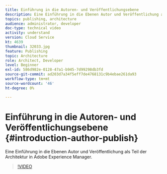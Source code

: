 ```yaml
---
title: Einführung in die Autoren- und Veröffentlichungsebene
description: Eine Einführung in die Ebenen Autor und Veröffentlichung als Teil der Architektur in Adobe Experience Manager.
topics: publishing, architecture
audience: administrator, developer
doc-type: technical video
activity: understand
version: Cloud Service
kt: 4639
thumbnail: 32033.jpg
feature: Publishing
topic: Architecture
role: Architect, Developer
level: Beginner
exl-id: 586d982e-0128-47a1-b945-7d99298db3fd
source-git-commit: ad203d7a34f5eff7de4768131c9b4ebae261da93
workflow-type: tm+mt
source-wordcount: '46'
ht-degree: 0%

---
```


# Einführung in die Autoren- und Veröffentlichungsebene {#introduction-author-publish}

Eine Einführung in die Ebenen Autor und Veröffentlichung als Teil der Architektur in Adobe Experience Manager.

>[!VIDEO](https://video.tv.adobe.com/v/32033/?quality=12&learn=on)
